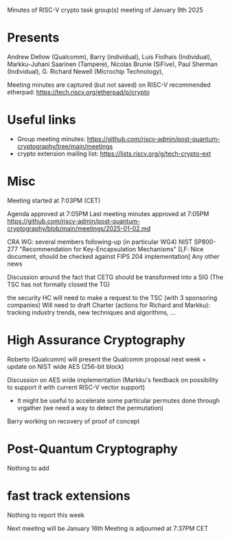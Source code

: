 Minutes of RISC-V crypto task group(s) meeting of January 9th 2025

# Presents

Andrew Dellow (Qualcomm),
Barry (individual),
Luis Fiolhais (Individual),
Markku-Juhani Saarinen (Tampere),
Nicolas Brunie (SiFive),
Paul Sherman (Individual),
G. Richard Newell (Microchip Technology),

Meeting minutes are captured (but not saved) on RISC-V recommended etherpad: https://tech.riscv.org/etherpad/p/crypto

# Useful links

- Group meeting minutes: https://github.com/riscv-admin/post-quantum-cryptography/tree/main/meetings
- crypto extension mailing list: https://lists.riscv.org/g/tech-crypto-ext

# Misc

Meeting started at 7:03PM (CET)

Agenda approved at 7:05PM
Last meeting minutes approved at 7:05PM
https://github.com/riscv-admin/post-quantum-cryptography/blob/main/meetings/2025-01-02.md


CRA WG: several members following-up (in particular WG4)
NIST SP800-277 "Recommendation for Key-Encapsulation Mechanisms"
[LF: Nice document, should be checked against FIPS 204 implementation]
Any other news

Discussion around the fact that CETG should be transformed into a SIG
(The TSC has not formally closed the TG)

the security HC will need to make a request to the TSC (with 3 sponsoring companies)
Will need to draft Charter (actions for Richard and Markku): tracking industry trends, new techniques and algorithms, ...

# High Assurance Cryptography 

Roberto (Qualcomm) will present the Qualcomm proposal next week + update on NIST wide AES (256-bit block)

Discussion on AES wide implementation (Markku's feedback on possibility to support it with current RISC-V vector support)
- It might be useful to accelerate some particular permutes done through vrgather (we need a way to detect the permutation)

Barry working on recovery of proof of concept

# Post-Quantum Cryptography

Nothing to add

# fast track extensions

Nothing to report this week

Next meeting will be January 16th
Meeting is adjourned at 7:37PM CET
